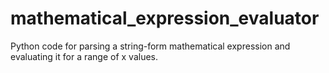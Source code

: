 # mathematical_expression_evaluator
Python code for parsing a string-form mathematical expression and evaluating it for a range of x values.
